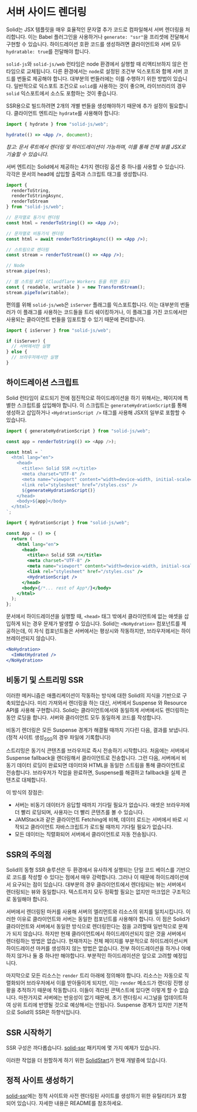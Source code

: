 # 서버 사이드 렌더링

Solid는 JSX 템플릿을 매우 효율적인 문자열 추가 코드로 컴파일해서 서버 렌더링을 처리합니다. 이는 Babel 플러그인을 사용하거나 `generate: "ssr"`을 프리셋에 전달해서 구현할 수 있습니다. 하이드레이션 호환 코드를 생성하려면 클라이언트와 서버 모두 `hydratable: true`를 전달해야 합니다.

`solid-js`와 `solid-js/web` 런타임은 node 환경에서 실행할 때 리액티브하지 않은 런타임으로 교체됩니다. 다른 환경에서는 `node`로 설정된 조건부 익스포트와 함께 서버 코드를 번들로 제공해야 합니다. 대부분의 번들러에는 이를 수행하기 위한 방법이 있습니다. 일반적으로 익스포트 조건으로 `solid`를 사용하는 것이 좋으며, 라이브러리의 경우 `solid` 익스포트에서 소스도 포함하는 것이 좋습니다.

SSR용으로 빌드하려면 2개의 개별 번들을 생성해야하기 때문에 추가 설정이 필요합니다. 클라이언트 엔트리는 `hydrate`를 사용해야 합니다:

```jsx
import { hydrate } from "solid-js/web";

hydrate(() => <App />, document);
```

_참고: 문서 루트에서 렌더링 및 하이드레이션이 가능하며, 이를 통해 전체 뷰를 JSX로 기술할 수 있습니다._

서버 엔트리는 Solid에서 제공하는 4가지 렌더링 옵션 중 하나를 사용할 수 있습니다. 각각은 문서의 head에 삽입할 출력과 스크립트 태그를 생성합니다.

```jsx
import {
  renderToString,
  renderToStringAsync,
  renderToStream
} from "solid-js/web";

// 문자열로 동기식 렌더링
const html = renderToString(() => <App />);

// 문자열로 비동기식 렌더링
const html = await renderToStringAsync(() => <App />);

// 스트림으로 렌더링
const stream = renderToStream(() => <App />);

// Node
stream.pipe(res);

// 웹 스트림 API (Cloudflare Workers 등을 위한 용도)
const { readable, writable } = new TransformStream();
stream.pipeTo(writable);
```

편의를 위해 `solid-js/web`은 `isServer` 플래그를 익스포트합니다. 이는 대부분의 번들러가 이 플래그를 사용하는 코드들을 트리 쉐이킹하거나, 이 플래그를 가진 코드에서만 사용되는 클라이언트 번들을 임포트할 수 있기 때문에 편리합니다.

```jsx
import { isServer } from "solid-js/web";

if (isServer) {
  // 서버에서만 실행
} else {
  // 브라우저에서만 실행
}
```

## 하이드레이션 스크립트

Solid 런타임이 로드되기 전에 점진적으로 하이드레이션을 하기 위해서는, 페이지에 특별한 스크립트를 삽입해야 합니다. 이 스크립트는 `generateHydrationScript`를 통해 생성하고 삽입하거나 `<HydrationScript />` 태그를 사용해 JSX의 일부로 포함할 수 있습니다.

```js
import { generateHydrationScript } from "solid-js/web";

const app = renderToString(() => <App />);

const html = `
  <html lang="en">
    <head>
      <title>🔥 Solid SSR 🔥</title>
      <meta charset="UTF-8" />
      <meta name="viewport" content="width=device-width, initial-scale=1.0" />
      <link rel="stylesheet" href="/styles.css" />
      ${generateHydrationScript()}
    </head>
    <body>${app}</body>
  </html>
`;
```

```jsx
import { HydrationScript } from "solid-js/web";

const App = () => {
  return (
    <html lang="en">
      <head>
        <title>🔥 Solid SSR 🔥</title>
        <meta charset="UTF-8" />
        <meta name="viewport" content="width=device-width, initial-scale=1.0" />
        <link rel="stylesheet" href="/styles.css" />
        <HydrationScript />
      </head>
      <body>{/*... rest of App*/}</body>
    </html>
  );
};
```

문서에서 하이드레이션을 실행할 때, `<head>` 태그 밖에서 클라이언트에 없는 애셋을 삽입하게 되는 경우 문제가 발생할 수 있습니다. Solid는 `<NoHydration>` 컴포넌트를 제공하는데, 이 자식 컴포넌트들은 서버에서는 평상시와 작동하지만, 브라우저에서는 하이브레이션되지 않습니다.

```jsx
<NoHydration>
  <ImNotHydrated />
</NoHydration>
```

## 비동기 및 스트리밍 SSR

이러한 메커니즘은 애플리케이션이 작동하는 방식에 대한 Solid의 지식을 기반으로 구축되었습니다.
미리 가져와서 렌더링을 하는 대신, 서버에서 Suspense 와 Resource API를 사용해 구현합니다.
Solid는 클라이언트에서와 동일하게 서버에서도 렌더링하는 동안 로딩을 합니다.
서버와 클라이언트 모두 동일하게 코드를 작성합니다.

비동기 렌더링은 모든 Suspense 경계가 해결될 때까지 기다린 다음, 결과를 보냅니다.
(정적 사이트 생성<sub>SSG</sub>의 경우 파일에 기록합니다)

스트리밍은 동기식 콘텐츠를 브라우저로 즉시 전송하기 시작합니다. 처음에는 서버에서 Suspense fallback을 렌더링해서 클라이언트로 전송합니다.
그런 다음, 서버에서 비동기 데이터 로딩이 완료되면 데이터와 HTML을 동일한 스트림을 통해 클라이언트로 전송합니다.
브라우저가 작업을 완료하면, Suspense를 해결하고 fallback을 실제 콘텐츠로 대체합니다.

이 방식의 장점은:

- 서버는 비동기 데이터가 응답할 때까지 기다릴 필요가 없습니다. 애셋은 브라우저에 더 빨리 로딩되며, 사용자는 더 빨리 콘텐츠를 볼 수 있습니다.
- JAMStack과 같은 클라이언트 Fetching에 비해, 데이터 로드는 서버에서 바로 시작되고 클라이언트 자바스크립트가 로드될 때까지 기다릴 필요가 없습니다.
- 모든 데이터는 직렬화되어 서버에서 클라이언트로 자동 전송됩니다.

## SSR의 주의점

Solid의 동형 SSR 솔루션은 두 환경에서 유사하게 실행되는 단일 코드 베이스를 기반으로 코드를 작성할 수 있다는 점에서 매우 강력합니다. 그러나 이 때문에 하이드레이션에서 요구되는 점이 있습니다. 대부분의 경우 클라이언트에서 렌더링되는 뷰는 서버에서 렌더링되는 뷰와 동일합니다. 텍스트까지 모두 정확할 필요는 없지만 마크업은 구조적으로 동일해야 합니다.

서버에서 렌더링된 마커를 사용해 서버의 엘리먼트와 리소스의 위치를 일치시킵니다. 이러한 이유로 클라이언트와 서버는 동일한 컴포넌트를 사용해야 합니다. 이 점은 Solid가 클라이언트와 서버에서 동일한 방식으로 렌더링한다는 점을 고려할때 일반적으로 문제가 되지 않습니다. 하지만 현재 클라이언트에서 하이드레이션되지 않은 것을 서버에서 렌더링하는 방법은 없습니다. 현재까지는 전체 페이지를 부분적으로 하이드레이션시켜 하이드레이션 마커를 생성하지 않는 방법은 없습니다. 전부 하이드레이션을 하거나 아예 하지 않거나 둘 중 하나만 해야합니다. 부분적인 하이드레이션은 앞으로 고려할 예정입니다.

마지막으로 모든 리소스는 `render` 트리 아래에 정의해야 합니다. 리소스는 자동으로 직렬화되어 브라우저에서 이를 받아들이게 되지만, 이는 `render` 메소드가 렌더링 진행 상황을 추적하기 때문에 작동합니다. 이들이 격리된 콘텍스트에 있다면 이렇게 할 수 없습니다. 마찬가지로 서버에는 반응성이 없기 때문에, 초기 렌더링시 시그널을 업데이트하여 상위 트리에 반영될 것으로 예상해서는 안됩니다. Suspense 경계가 있지만 기본적으로 Solid의 SSR은 하향식입니다.

## SSR 시작하기

SSR 구성은 까다롭습니다. [solid-ssr](https://github.com/solidjs/solid/blob/main/packages/solid-ssr) 패키지에 몇 가지 예제가 있습니다.

이러한 작업을 더 원할하게 하기 위한 [SolidStart](https://github.com/solidjs/solid-start)가 현재 개발중에 있습니다.

## 정적 사이트 생성하기

[solid-ssr](https://github.com/solidjs/solid/blob/main/packages/solid-ssr)에는 정적 사이트와 사전 렌더링된 사이트를 생성하기 위한 유틸리티가 포함되어 있습니다. 자세한 내용은 README를 참조하세요.
